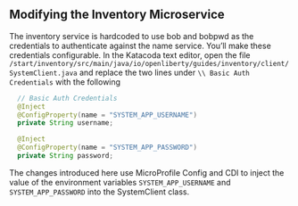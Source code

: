 ## Modifying the Inventory Microservice

The inventory service is hardcoded to use bob and bobpwd as the credentials to authenticate against the name service. You’ll make these credentials configurable. In the Katacoda text editor, open the file `/start/inventory/src/main/java/io/openliberty/guides/inventory/client/SystemClient.java` and replace the two lines under `\\ Basic Auth Credentials` with the following

```java
  // Basic Auth Credentials
  @Inject
  @ConfigProperty(name = "SYSTEM_APP_USERNAME")
  private String username;

  @Inject
  @ConfigProperty(name = "SYSTEM_APP_PASSWORD")
  private String password;

```

The changes introduced here use MicroProfile Config and CDI to inject the value of the environment variables `SYSTEM_APP_USERNAME` and `SYSTEM_APP_PASSWORD` into the SystemClient class.
